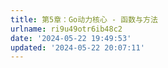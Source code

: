 ```yaml
---
title: 第5章：Go动力核心 - 函数与方法
urlname: ri9u49otr6ib48c2
date: '2024-05-22 19:49:53'
updated: '2024-05-22 20:07:11'
---
```


